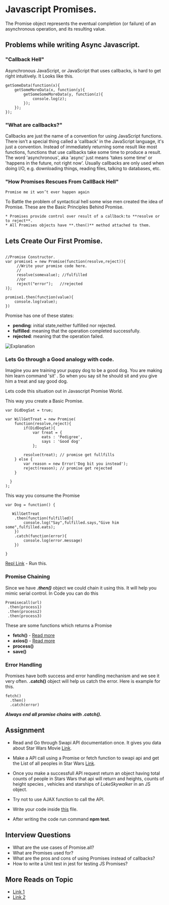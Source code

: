 # Javascript Promises.

The Promise object represents the eventual completion (or failure) of an asynchronous operation, and its resulting value.

## Problems while writing Async Javascript.

### "Callback Hell"

Asynchronous JavaScript, or JavaScript that uses callbacks, is hard to get right intuitively. It Looks like this.

```
getSomeData(function(x){
    getSomeMoreData(x, function(y){
        getSomeSomeMoreData(y, function(z){ 
            console.log(z);
        });
    });
});

```

### "What are callbacks?"

Callbacks are just the name of a convention for using JavaScript functions. There isn't a special thing called a 'callback' in the JavaScript language, it's just a convention. Instead of immediately returning some result like most functions, functions that use callbacks take some time to produce a result. The word 'asynchronous', aka 'async' just means 'takes some time' or 'happens in the future, not right now'. Usually callbacks are only used when doing I/O, e.g. downloading things, reading files, talking to databases, etc.

### "How Promises Rescues From CallBack Hell"

`Promise me it won’t ever happen again`

To Battle the problem of syntactical hell some wise men created the idea of Promise.
These are the Basic Principles Behind Promise.

```
* Promises provide control over result of a callback:to **resolve or to reject**.
* All Promises objects have **.then()** method attached to them.

```
## Lets Create Our First Promise.

```

//Promise Constructor.
var promise1 = new Promise(function(resolve,reject)){
     //Write your promise code here.
     //
     resolve(somevalue); //fulfilled
     //or
     reject("error");   //rejected
)};

promise1.then(function(value){
    console.log(value);
})

```

Promise has one of these states:

* **pending**: initial state,neither fulfilled nor rejected.
* **fulfilled**: meaning that the operation completed successfully.
* **rejected**: meaning that the operation failed.

![Explanation](https://mdn.mozillademos.org/files/15911/promises.png)

### Lets Go through a Good analogy with code.

Imagine you are training your puppy dog to be a good dog. You are making him learn command 'sit' . So when you say sit he should sit and you give him a treat and say good dog.

Lets code this situation out in Javascript Promise World.

This way you create a Basic Promise.

```
var DidDogSat = true;

var WillGetTreat = new Promise(
    function(resolve,reject){
        if(DidDogSat){
            var treat = {
                eats : 'Pedigree',
                says : 'Good dog'
            };
        
        resolve(treat); // promise get fullfills
    } else {
        var reason = new Error('Dog bit you instead');
        reject(reason); // promise get rejected
    }
   
  }
);

```

This way you consume the Promise

```
var Dog = function() {

   WillGetTreat
    .then(function(fulfilled){
        console.log("Say",fulfilled.says,"Give him some",fulfilled.eats);
    })
    .catch(function(error){
        console.log(error.message)
    })
    
}

```
[Repl Link](https://repl.it/@surajk202/promise-example) - Run this.

### Promise Chaining 

Since we have ***.then()*** object we could chain it using this. It will help you mimic serial control.
In Code you can do this

```
Promisecall(url)
 .then(process1)
 .then(process2)
 .then(process3)

```
These are some functions which returns a Promise

* **fetch()** - [Read more](https://scotch.io/tutorials/how-to-use-the-javascript-fetch-api-to-get-data)
* **axios()** - [Read more](https://github.com/axios/axios)
* **process()**
* **save()**

### Error Handling

Promises have both success and error handling mechanism and we see it very often.
**.catch()** object will help us catch the error. Here is example for this.

```
fetch()
  .then()
  .catch(error)

```
***Always end all promise chains with **.catch()**.***

## Assignment 

 * Read and Go through Swapi API documentation once. It gives you data about Star Wars Movie [Link](https://swapi.co/documentation).

 *  Make a API call using a Promise or fetch function to swapi api and get the List of all peoples in Star Wars [Link](https://swapi.co/api/).

 * Once you make a successfull API request return an object having total counts of people in Stars Wars that api will return and heights, counts of height species , vehicles and starships of *LukeSkywalker* in an JS object.

 * Try not to use AJAX function to call the API.

 * Write your code inside [this](Promise.js) file.

 * After writing the code run command **npm test**.


## Interview Questions 

* What are the use cases of Promise.all?
* What are Promises used for?
* What are the pros and cons of using Promises instead of callbacks?
* How to write a Unit test in jest for testing JS Promises?

## More Reads on Topic 

* [Link 1](https://developer.mozilla.org/en-US/docs/Web/JavaScript/Reference/Global_Objects/Promise)
* [Link 2](https://developers.google.com/web/fundamentals/primers/promises)